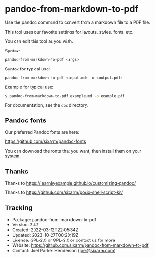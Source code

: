 # pandoc-from-markdown-to-pdf

Use the pandoc command to convert from a markdown file to a PDF file.

This tool uses our favorite settings for layouts, styles, fonts, etc.

You can edit this tool as you wish.

Syntax:

```sh
pandoc-from-markdown-to-pdf <args>
```

Syntax for typical use:

```sh
pandoc-from-markdown-to-pdf <input.md> -o <output.pdf>
```

Example for typical use:

```sh
$ pandoc-from-markdown-to-pdf example.md -o example.pdf
```

For documentation, see the `doc` directory.


## Pandoc fonts

Our preferred Pandoc fonts are here:

https://github.com/sixarm/pandoc-fonts

You can download the fonts that you want, then install them on your system.


## Thanks

Thanks to https://learnbyexample.github.io/customizing-pandoc/

Thanks to https://github.com/sixarm/posix-shell-script-kit/


## Tracking

  * Package: pandoc-from-markdown-to-pdf
  * Version: 2.1.2
  * Created: 2022-03-12T22:05:34Z
  * Updated: 2023-10-27T00:20:19Z
  * License: GPL-2.0 or GPL-3.0 or contact us for more
  * Website: https://github.com/sixarm/pandoc-from-markdown-to-pdf
  * Contact: Joel Parker Henderson (joel@sixarm.com)
  